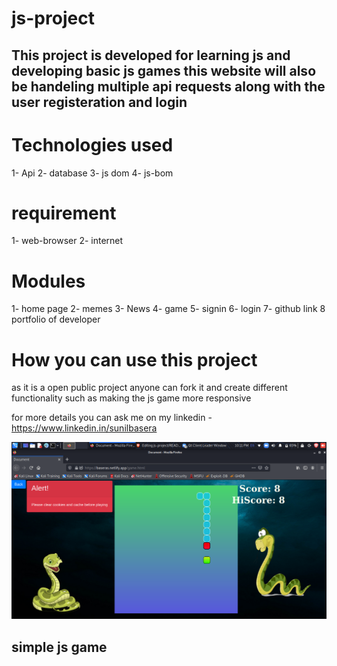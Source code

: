 # js-project
## This project is developed for learning js and developing basic js games this website will also be handeling multiple api requests along with the user registeration and login 

# Technologies used 
 
 1- Api 
 2- database
 3- js dom 
 4- js-bom
 
 # requirement 
 1- web-browser 
 2- internet 
 
 # Modules
 1- home page
 2- memes 
 3- News
 4- game 
 5- signin
 6- login
 7- github link 
 8 portfolio of developer
 
 # How you can use this project
 as it is a open public project anyone can fork it and create different functionality such as making the js game more responsive 
 
 for more details you can ask me on my linkedin - https://www.linkedin.in/sunilbasera
 
![alt text](https://github.com/sumitbasera/js-project/blob/main/images/Screenshot_2021-09-27_22_11_42.png)

## simple js game 
